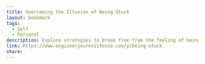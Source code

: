 ```yaml
---
title: Overcoming the Illusion of Being Stuck
layout: bookmark
tags:
  - Self
  - Personal
description: Explore strategies to break free from the feeling of being stuck. Learn how recognizing and addressing internal barriers can pave the way for personal growth.
link: https://www.engineeryourexistence.com/p/being-stuck
share:
---
```


